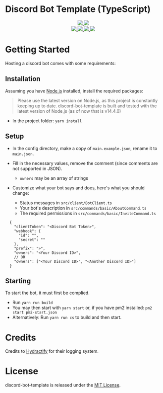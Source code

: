 # Discord Bot Template (TypeScript)

<div>
  <p align="center">
    <a href="https://github.com/TMUniversal/discord-bot-template/blob/stable/package.json#L3">
      <img src="https://img.shields.io/github/package-json/v/TMUniversal/discord-bot-template?style=flat&color=c4c4c4" />
    </a>
    <a href="https://tmuniversal.eu/redirect/patreon">
      <img src="https://img.shields.io/badge/Patreon-support_me-fa6956.svg?style=flat&logo=patreon" />
    </a>
    <br />
    <a href="https://github.com/TMUniversal/discord-bot-template/actions">
      <img src="https://github.com/TMUniversal/discord-bot-template/workflows/Build/badge.svg" />
    </a>
    <a href="https://github.com/TMUniversal/discord-bot-template/issues">
      <img src="https://img.shields.io/github/issues/TMUniversal/discord-bot-template.svg?style=flat">
    </a>
    <a href="https://github.com/TMUniversal/discord-bot-template/graphs/contributors">
      <img src="https://img.shields.io/github/contributors/TMUniversal/discord-bot-template.svg?style=flat">
    </a>
    <a href="https://github.com/TMUniversal/discord-bot-template/blob/stable/LICENSE.md">
      <img src="https://img.shields.io/github/license/TMUniversal/discord-bot-template.svg?style=flat">
    </a>
  </p>
</div>

# Getting Started

Hosting a discord bot comes with some requirements:

## Installation

Assuming you have [Node.js](https://nodejs.org/en/download/current/) installed, install the required packages:

> Please use the latest version on Node.js, as this project is constantly keeping up to date.
> discord-bot-template is built and tested with the latest version of Node.js (as of now that is v14.4.0)

- In the project folder: `yarn install`

## Setup

- In the config directory, make a copy of `main.example.json`, rename it to `main.json`.
- Fill in the necessary values, remove the comment (since comments are not supported in JSON).

  - `owners` may be an array of strings

- Customize what your bot says and does, here's what you should change:
  - Status messages in `src/client/BotClient.ts`
  - Your bot's description in `src/commands/basic/AboutCommand.ts`
  - The required permissions in `src/commands/basic/InviteCommand.ts`

```JS
  {
    "clientToken": "<Discord Bot Token>",
    "webhook": {
      "id": "",
      "secret": ""
    },
    "prefix": ">",
    "owners": "<Your Discord ID>",
    // OR
    "owners": ["<Your Discord ID>", "<Another Discord ID>"]
  }
```

## Starting

To start the bot, it must first be complied.

- Run `yarn run build`
- You may then start with `yarn start` or, if you have pm2 installed: `pm2 start pm2-start.json`
- Alternatively: Run `yarn run cs` to build and then start.

# Credits

Credits to [Hydractify](https://github.com/Hydractify/kanna_kobayashi) for their logging system.

# License

discord-bot-template is released under the [MIT License](LICENSE.md).
